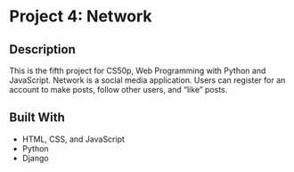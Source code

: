 # Project 4: Network

## Description
This is the fifth project for CS50p, Web Programming with Python and JavaScript. Network is a social media application. Users can register for an account to make posts, follow other users, and “like” posts.

## Built With
* HTML, CSS, and JavaScript
* Python
* Django